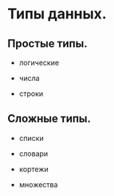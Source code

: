 # Типы данных.

## Простые типы.

- логические

- числа

- строки


## Сложные типы.

- списки

- словари

- кортежи

- множества
